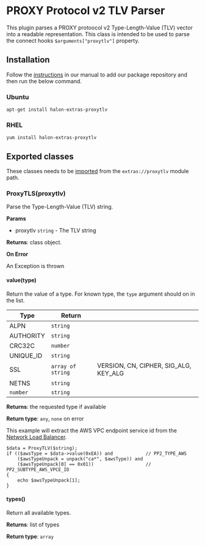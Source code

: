 # PROXY Protocol v2 TLV Parser

This plugin parses a PROXY protoocol v2 Type-Length-Value (TLV) vector into a readable representation. This class is intended to be used to parse the connect hooks ``$arguments["proxytlv"]`` property.

## Installation

Follow the [instructions](https://docs.halon.io/manual/comp_install.html#installation) in our manual to add our package repository and then run the below command.

### Ubuntu

```
apt-get install halon-extras-proxytlv
```

### RHEL

```
yum install halon-extras-proxytlv
```

## Exported classes

These classes needs to be [imported](https://docs.halon.io/hsl/structures.html#import) from the `extras://proxytlv` module path.

### ProxyTLS(proxytlv)

Parse the Type-Length-Value (TLV) string.

**Params**

- proxytlv `string` - The TLV string

**Returns**: class object.

**On Error**

An Exception is thrown

#### value(type)

Return the value of a type. For known type, the ``type`` argument should on in the list.

| Type      | Return            |                                       |
|-----------|-------------------|---------------------------------------|
| ALPN      | `string`          |                                       |
| AUTHORITY | `string`          |                                       |
| CRC32C    | `number`          |                                       |
| UNIQUE_ID | `string`          |                                       |
| SSL       | `array of string` | VERSION, CN, CIPHER, SIG_ALG, KEY_ALG |
| NETNS     | `string`          |                                       |
| `number`  | `string`          |                                       |

**Returns**: the requested type if available

**Return type**: `any`, `none` on error

This example will extract the AWS VPC endpoint service id from the [Network Load Balancer](https://docs.aws.amazon.com/elasticloadbalancing/latest/network/load-balancer-target-groups.html#proxy-protocol>).

```
$data = ProxyTLV($string);
if (($awsType = $data->value(0xEA)) and            // PP2_TYPE_AWS
    ($awsTypeUnpack = unpack("ca*", $awsType)) and
	($awsTypeUnpack[0] == 0x01))                   // PP2_SUBTYPE_AWS_VPCE_ID
{
	echo $awsTypeUnpack[1];
}
```

#### types()

Return all available types.

**Returns**: list of types

**Return type**: `array`
